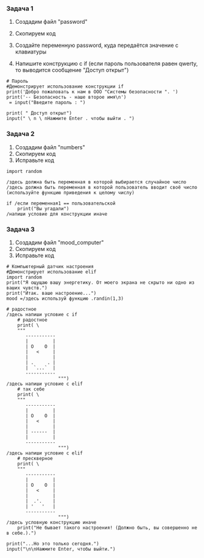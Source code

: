### Задача 1 

1. Создадим файл "password"
2. Скопируем код

3. Создайте переменную password, куда передаётся значение с клавиатуры
4. Напишите конструкцию с if (если пароль пользователя равен qwerty, то выводится сообщение "Дocтyп открыт")

```
# Пароль
#Демонстрирует использование конструкции if
print('Дoбpo пожаловать к нам в ООО "Системы безопасности ". ')
print('-- Безопасность - наше второе имя\n')
 = inрut("Введите пароль : ")
 
print( " Дocтyп открыт")
input(" \ n \ nHaжмитe Enter . чтобы выйти . ")
```
### Задача 2

1. Создадим файл "numbers"
2. Скопируем код
3. Исправьте код

```
import random

/здесь должна быть переменная в которой выбирается случайное число 
/здесь должна быть переменная в которой пользователь вводит своё число (используйте функцию приведения к целому числу)

if /если переменная1 == пользовательской
    print("Вы угадали")
/напиши условие для конструкции иначе

```
### Задача 3

1. Создадим файл "mood_computer"
2. Скопируем код
3. Исправьте код
```
# Компьютерный датчик настроения
#Демонстрирует использование elif
import random
print("Я ощущаю вашу энергетику. От моего экрана не скрыто ни одно из ваших чувств.")
print("Итaк. ваше настроение...")
mood =/здесь используй функцию .randin(1,3)

# радостное
/здесь напиши условие с if
    # радостное
    print( \
    """
       -----------
       |         |
       | O    O  |
       |   <     |
       |         |
       | .     . |
       |  `...`  |
       -----------
                   """)
/здесь напиши условие с elif
    # так себе
    print( \
    """
       -----------
       |         |
       | O    O  |
       |   <     |
       |         |
       | ------  |
       |         |
       -----------
                   """)
/здесь напиши условие с elif
    # прескверное
    print( \
    """
       -----------
       |         |
       | O    O  |
       |   <     |
       |         |
       |  .'.    |
       | '   '   |
       -----------
                   """)
/здесь условную конструкцию иначе
    print("Не бывает такого настроения! (Должно быть, вы совершенно не в себе.).")

print("...Но это только сегодня.")
input("\n\nНажмите Enter, чтобы выйти.")
```